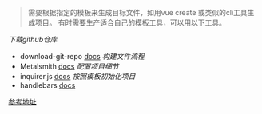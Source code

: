 > 需要根据指定的模板来生成目标文件，如用vue create 或类似的cli工具生成项目。
有时需要生产适合自己的模板工具，可以用以下工具。

_下载github仓库_
- download-git-repo [docs](https://www.npmjs.com/package/download-git-repo)
_构建文件流程_
- Metalsmith [docs](https://metalsmith.io/)
_配置项目细节_
- inquirer.js [docs](https://www.npmjs.com/package/inquirer)
_按照模板初始化项目_
- handlebars [docs](https://handlebars-lang.github.io/docs/guide/#evaluation-context)

[参考地址](https://segmentfault.com/a/1190000012823487)


